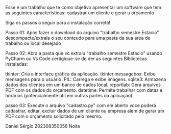 Esse é um trabalho que te como objetivo apresentar um software que tem 
as seguintes caracteristicas: cadastrar um cliente e gerar u orçamento

Siga os passos a seguir para a instalação correta!

Passo 01: 
Após fazer o download do arquivo "trabalho semestre Estacio" descompacte/extraia 
o seu conteudo para uma pasta da sua area de trabalho ou local desejado

Passo 02:
Abra a pasta que vc extraiu "trabalho semestre Estacio" usando PyCharm ou Vs Code
certigique-se de der as seguintes Bibliotecas instaladas:

tkinter: Cria a interface gráfica da aplicação.
tkinter.messagebox: Exibe mensagens para o usuário.
PIL: Carrega e exibe imagens.
sqlite3: Armazena dados dos clientes em um banco de dados local.
reportlab: Gera arquivos PDF com os dados do orçamento.
datetime: Permite trabalhar com datas e horários (potencialmente útil em outras partes da aplicação).

passo 03:
Execute o arquivo "cadastro.py"
com ele aberto voce poderá cadastrar, editar, excluir dados de um cliente ou empresa
alem de gerar um PDF com o orçamento solicitado pelo mesmo.


 Daniel Sérgio
202308350056 Noite
